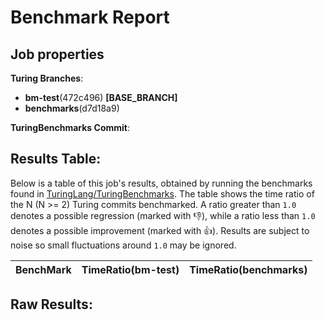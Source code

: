# Benchmark Report

## Job properties

**Turing Branches**:
- **bm-test**(472c496) **[BASE_BRANCH]**
- **benchmarks**(d7d18a9) 

**TuringBenchmarks Commit**: 

## Results Table:

Below is a table of this job's results, obtained by running the
benchmarks found in
[TuringLang/TuringBenchmarks](https://github.com/TuringLang/TuringBenchmarks). The
table shows the time ratio of the N (N >= 2) Turing commits
benchmarked. A ratio greater than `1.0` denotes a possible regression
(marked with :-1:), while a ratio less than `1.0` denotes a possible
improvement (marked with :+1:). Results are subject to
noise so small fluctuations around `1.0` may be ignored.

| BenchMark    |  TimeRatio(bm-test) |  TimeRatio(benchmarks) | 
| -----------  |  ----------------------- |  ----------------------- | 

## Raw Results:


